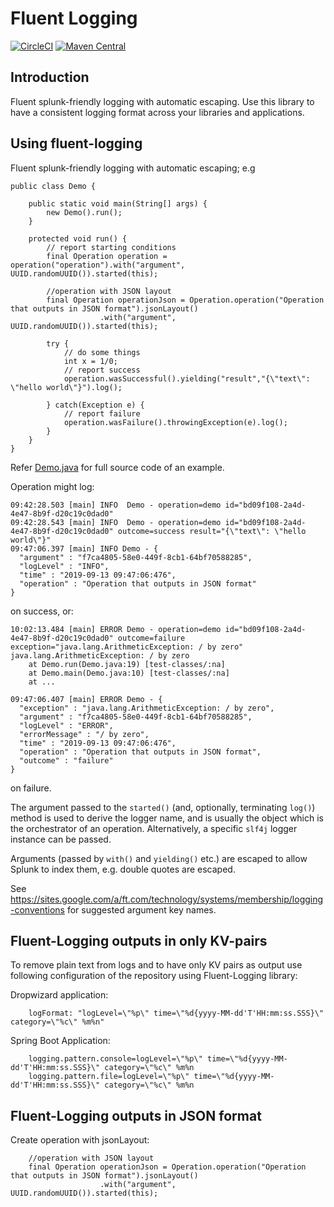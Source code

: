 Fluent Logging
==============

[![CircleCI](https://circleci.com/gh/Financial-Times/fluent-logging.svg?style=svg&circle-token=2bf1e9c418beb98c7445d741db96e04c54a577aa)](https://circleci.com/gh/Financial-Times/fluent-logging) [![Maven Central](https://maven-badges.herokuapp.com/maven-central/com.ft.membership/fluent-logging/badge.svg)](https://maven-badges.herokuapp.com/maven-central/com.ft.membership/fluent-logging)

## Introduction
Fluent splunk-friendly logging with automatic escaping. Use this library to have a consistent logging format across your
libraries and applications.

## Using fluent-logging

Fluent splunk-friendly logging with automatic escaping; e.g

    public class Demo {

        public static void main(String[] args) {
            new Demo().run();
        }

        protected void run() {
            // report starting conditions
            final Operation operation = operation("operation").with("argument", UUID.randomUUID()).started(this);
            
            //operation with JSON layout
            final Operation operationJson = Operation.operation("Operation that outputs in JSON format").jsonLayout()
                        .with("argument", UUID.randomUUID()).started(this);

            try {
                // do some things
                int x = 1/0;
                // report success
                operation.wasSuccessful().yielding("result","{\"text\": \"hello world\"}").log();

            } catch(Exception e) {
                // report failure
                operation.wasFailure().throwingException(e).log();
            }
        }
    }

Refer [Demo.java](src/test/java/Demo.java) for full source code of an example.

Operation might log:

    09:42:28.503 [main] INFO  Demo - operation=demo id="bd09f108-2a4d-4e47-8b9f-d20c19c0dad0"
    09:42:28.543 [main] INFO  Demo - operation=demo id="bd09f108-2a4d-4e47-8b9f-d20c19c0dad0" outcome=success result="{\"text\": \"hello world\"}"
    09:47:06.397 [main] INFO Demo - {
      "argument" : "f7ca4805-58e0-449f-8cb1-64bf70588285",
      "logLevel" : "INFO",
      "time" : "2019-09-13 09:47:06:476",
      "operation" : "Operation that outputs in JSON format"
    }


on success, or:

    10:02:13.484 [main] ERROR Demo - operation=demo id="bd09f108-2a4d-4e47-8b9f-d20c19c0dad0" outcome=failure exception="java.lang.ArithmeticException: / by zero"
    java.lang.ArithmeticException: / by zero
        at Demo.run(Demo.java:19) [test-classes/:na]
        at Demo.main(Demo.java:10) [test-classes/:na]
        at ...
        
    09:47:06.407 [main] ERROR Demo - {
      "exception" : "java.lang.ArithmeticException: / by zero",
      "argument" : "f7ca4805-58e0-449f-8cb1-64bf70588285",
      "logLevel" : "ERROR",
      "errorMessage" : "/ by zero",
      "time" : "2019-09-13 09:47:06:476",
      "operation" : "Operation that outputs in JSON format",
      "outcome" : "failure"
    }

on failure.

The argument passed to the ```started()``` (and, optionally, terminating ```log()```) method is used to derive 
the logger name, and is usually the object which is the orchestrator of an operation. Alternatively, a specific `slf4j`
logger instance can be passed.

Arguments (passed  by ```with()``` and ```yielding()``` etc.) are escaped to allow Splunk to index them, e.g. double 
quotes are escaped.

See https://sites.google.com/a/ft.com/technology/systems/membership/logging-conventions for suggested argument key 
names.

## Fluent-Logging outputs in only KV-pairs

To remove plain text from logs and to have only KV pairs as output use following configuration of
the repository using Fluent-Logging library:

Dropwizard application:

        logFormat: "logLevel=\"%p\" time=\"%d{yyyy-MM-dd'T'HH:mm:ss.SSS}\" category=\"%c\" %m%n"

Spring Boot Application:

        logging.pattern.console=logLevel=\"%p\" time=\"%d{yyyy-MM-dd'T'HH:mm:ss.SSS}\" category=\"%c\" %m%n
        logging.pattern.file=logLevel=\"%p\" time=\"%d{yyyy-MM-dd'T'HH:mm:ss.SSS}\" category=\"%c\" %m%n

## Fluent-Logging outputs in JSON format

Create operation with jsonLayout:

        //operation with JSON layout
        final Operation operationJson = Operation.operation("Operation that outputs in JSON format").jsonLayout()
                        .with("argument", UUID.randomUUID()).started(this);

 
